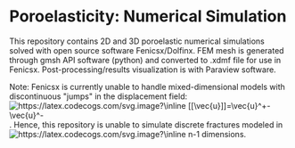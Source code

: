 # Poroelasticity: Numerical Simulation
This repository contains 2D and 3D poroelastic numerical simulations solved with open source software Fenicsx/Dolfinx. FEM mesh is generated through gmsh API software (python) and converted to .xdmf file for use in Fenicsx. Post-processing/results visualization is with Paraview software.

Note: Fenicsx is currently unable to handle mixed-dimensional models with discontinuous "jumps" in the displacement field: <img src="https://latex.codecogs.com/svg.image?\inline&space;[[\vec{u}]]=\vec{u}^&plus;-\vec{u}^-" title="https://latex.codecogs.com/svg.image?\inline [[\vec{u}]]=\vec{u}^+-\vec{u}^-" />. Hence, this repository is unable to simulate discrete fractures modeled in <img src="https://latex.codecogs.com/svg.image?\inline&space;n-1" title="https://latex.codecogs.com/svg.image?\inline n-1" /> dimensions.
